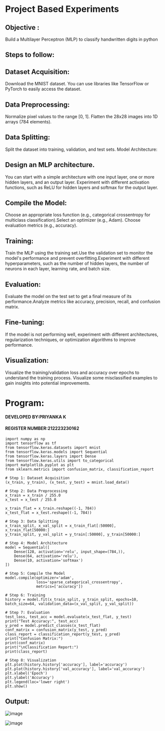 # Project Based Experiments
## Objective :
 Build a Multilayer Perceptron (MLP) to classify handwritten digits in python
## Steps to follow:
## Dataset Acquisition:
Download the MNIST dataset. You can use libraries like TensorFlow or PyTorch to easily access the dataset.
## Data Preprocessing:
Normalize pixel values to the range [0, 1].
Flatten the 28x28 images into 1D arrays (784 elements).
## Data Splitting:

Split the dataset into training, validation, and test sets.
Model Architecture:
## Design an MLP architecture. 
You can start with a simple architecture with one input layer, one or more hidden layers, and an output layer.
Experiment with different activation functions, such as ReLU for hidden layers and softmax for the output layer.
## Compile the Model:
Choose an appropriate loss function (e.g., categorical crossentropy for multiclass classification).Select an optimizer (e.g., Adam).
Choose evaluation metrics (e.g., accuracy).
## Training:
Train the MLP using the training set.Use the validation set to monitor the model's performance and prevent overfitting.Experiment with different hyperparameters, such as the number of hidden layers, the number of neurons in each layer, learning rate, and batch size.
## Evaluation:

Evaluate the model on the test set to get a final measure of its performance.Analyze metrics like accuracy, precision, recall, and confusion matrix.
## Fine-tuning:
If the model is not performing well, experiment with different architectures, regularization techniques, or optimization algorithms to improve performance.
## Visualization:
Visualize the training/validation loss and accuracy over epochs to understand the training process. Visualize some misclassified examples to gain insights into potential improvements.

# Program:

#### DEVELOPED BY:PRIYANKA K
#### REGISTER NUMBER:212223230162
```PY
import numpy as np
import tensorflow as tf
from tensorflow.keras.datasets import mnist
from tensorflow.keras.models import Sequential
from tensorflow.keras.layers import Dense
from tensorflow.keras.utils import to_categorical
import matplotlib.pyplot as plt
from sklearn.metrics import confusion_matrix, classification_report

# Step 1: Dataset Acquisition
(x_train, y_train), (x_test, y_test) = mnist.load_data()

# Step 2: Data Preprocessing
x_train = x_train / 255.0
x_test = x_test / 255.0

x_train_flat = x_train.reshape((-1, 784))
x_test_flat = x_test.reshape((-1, 784))

# Step 3: Data Splitting
x_train_split, x_val_split = x_train_flat[:50000], x_train_flat[50000:]
y_train_split, y_val_split = y_train[:50000], y_train[50000:]

# Step 4: Model Architecture
model = Sequential([
    Dense(128, activation='relu', input_shape=(784,)),
    Dense(64, activation='relu'),
    Dense(10, activation='softmax')
])

# Step 5: Compile the Model
model.compile(optimizer='adam',
              loss='sparse_categorical_crossentropy',
              metrics=['accuracy'])

# Step 6: Training
history = model.fit(x_train_split, y_train_split, epochs=10, batch_size=64, validation_data=(x_val_split, y_val_split))

# Step 7: Evaluation
test_loss, test_acc = model.evaluate(x_test_flat, y_test)
print("Test Accuracy:", test_acc)
y_pred = model.predict_classes(x_test_flat)
conf_matrix = confusion_matrix(y_test, y_pred)
class_report = classification_report(y_test, y_pred)
print("Confusion Matrix:")
print(conf_matrix)
print("\nClassification Report:")
print(class_report)

# Step 8: Visualization
plt.plot(history.history['accuracy'], label='accuracy')
plt.plot(history.history['val_accuracy'], label='val_accuracy')
plt.xlabel('Epoch')
plt.ylabel('Accuracy')
plt.legend(loc='lower right')
plt.show()
```

## Output:

![image](https://github.com/shalinikannan23/NN-Project-Based-Experiment/assets/118656529/40135ae0-e318-4470-a1d9-e338b29ac61c)

![image](https://github.com/shalinikannan23/NN-Project-Based-Experiment/assets/118656529/2011eca4-6b2d-456f-98e6-1f820ff3f468)
